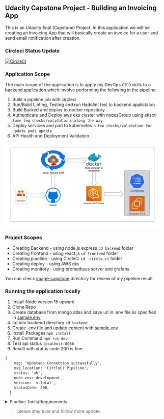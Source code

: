 ## Udacity Capstone Project - Building an Invoicing App
This is an Udacity final (Capstone) Project.
In this application we will be creating an Invoicing App that will basically create an invoice for a user and send email notification after creation.

### Circleci Status Update 
[![CircleCI](https://dl.circleci.com/status-badge/img/gh/dev-luqman/Invoice-app-udacity-capstone/tree/main.svg?style=svg)](https://dl.circleci.com/status-badge/redirect/gh/dev-luqman/Invoice-app-udacity-capstone/tree/main)

### Application Scope
The main scope of the application is to apply my DevOps ` CICD ` skills to a backend application which involve performing the following in the pipeline:

1. Build a pipeline job with circleci
2. Run/Build Linting, Testing and run Hadolint test to backend applictaion
3. Build Backed and deploy to docker repository
4. Authenticate and Deploy aws eks cluster with nodesGroup using eksctl ` Some few checks/validations along the way `
4. Deploy services and pod to kubernetes ~ ` few checks/validation for update pods update `
5. API Health and Deployment Validation


![Pipeline_Scope](./image-capstone-view/pipelineScope.png)

### Project Scopes
* Creating Backend - using node.js express ` cd backend `  folder
* Creating frontend - using react.js ` cd frontend `  folder
* Creating pipeline - using CircleCi ` cd .circle.ci ` folder
* Creating deploy - using AWS eks 
* Creating monitory - using prometheus server and grafana

You can check [image-capstone](https://github.com/dev-luqman/Invoice-app-udacity-capstone/tree/main/image-capstone-view) directory for review of my pipeline result

### Running the application locally
1. Install Node version 15 upward
2. Clone Repo
3. Create database from mongo atlas and save url in .env file as specified in [sample.env](https://github.com/dev-luqman/Invoice-app-udacity-capstone/blob/main/backend/sample.env)
4. cd into backend directory ` cd backend `
5. Create .env file and update content with [sample.env](https://github.com/dev-luqman/Invoice-app-udacity-capstone/blob/main/backend/sample.env)
6. Install Packages ` npm install `
7. Run Command ` npm run dev ` 
8. Test api status ` localhost:8080 `
9. Result with  status code 200 is fine:
```
{
    msg: 'Updated: Connection successfully',
    msg_location: 'CircleCi Pipeline',
    status: 'ok',
    node_env: development,
    version: `v-local`,
    statusCode: 200,
  }

```

<details>
<summary>Pipeline Tools/Requirements</summary>

| Rank | Languages |
|-----:|-----------|
|     1| Github    |
|     2| Docker    |
|     3| AWS       |
|     4| EKS       |
  
</details>


> please stay tune and follow more update.